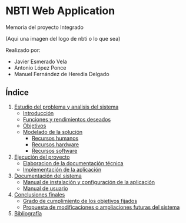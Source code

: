 
# NBTI Web Application

Memoria del proyecto Integrado

(Aqui una imagen del logo de nbti o lo que sea)

Realizado por:
- Javier Esmerado Vela
- Antonio López Ponce
- Manuel Fernández de Heredia Delgado



## Índice

1. [Estudio del problema y analisis del sistema](docs/estudio.md)
    - [Introducción](docs/estudio.md#introducción)
    - [Funciones y rendimientos deseados](docs/estudio.md#funciones-y-rendimientos-deseados)
    - [Objetivos](docs/estudio.md#objetivos)
    - [Modelado de la solución](docs/estudio.md#modelo-de-la-solución)
    	- [Recursos humanos](docs/estudio.md#recursos-humanos)
    	- [Recursos hardware](docs/estudio.md#recursos-hardware)
    	- [Recursos software](docs/estudio.md#recursos-software)
2. [Ejecución del proyecto](docs/ejecucion.md)
	- [Elaboracion de la documentación técnica](docs/estudio.md)
	- [Implementación de la aplicación](docs/estudio.md)
3. [Documentación del sistema](docs/documentacion.md)
	- [Manual de instalación y configuración de la aplicación](docs/documentacion.md)
	- [Manual de usuario](docs/documentacion.md)
4. [Conclusiones finales](docs/conclusiones.md)
	- [Grado de cumplimiento de los objetivos fijados](docs/conclusiones.md)
	- [Propuesta de modificaciones o ampliaciones futuras del sistema](docs/conclusiones.md)
5. [Bibliografía](docs/bibliografia.md)

		



